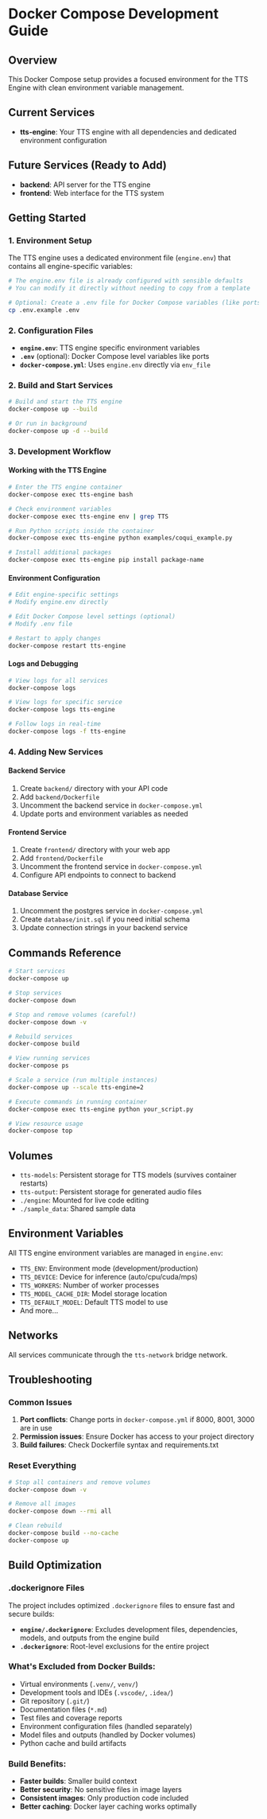 # Docker Compose Development Guide

## Overview
This Docker Compose setup provides a focused environment for the TTS Engine with clean environment variable management.

## Current Services
- **tts-engine**: Your TTS engine with all dependencies and dedicated environment configuration

## Future Services (Ready to Add)
- **backend**: API server for the TTS engine
- **frontend**: Web interface for the TTS system

## Getting Started

### 1. Environment Setup
The TTS engine uses a dedicated environment file (`engine.env`) that contains all engine-specific variables:

```bash
# The engine.env file is already configured with sensible defaults
# You can modify it directly without needing to copy from a template

# Optional: Create a .env file for Docker Compose variables (like ports)
cp .env.example .env
```

### 2. Configuration Files
- **`engine.env`**: TTS engine specific environment variables
- **`.env`** (optional): Docker Compose level variables like ports
- **`docker-compose.yml`**: Uses `engine.env` directly via `env_file`

### 2. Build and Start Services
```bash
# Build and start the TTS engine
docker-compose up --build

# Or run in background
docker-compose up -d --build
```

### 3. Development Workflow

#### Working with the TTS Engine
```bash
# Enter the TTS engine container
docker-compose exec tts-engine bash

# Check environment variables
docker-compose exec tts-engine env | grep TTS

# Run Python scripts inside the container
docker-compose exec tts-engine python examples/coqui_example.py

# Install additional packages
docker-compose exec tts-engine pip install package-name
```

#### Environment Configuration
```bash
# Edit engine-specific settings
# Modify engine.env directly

# Edit Docker Compose level settings (optional)
# Modify .env file

# Restart to apply changes
docker-compose restart tts-engine
```

#### Logs and Debugging
```bash
# View logs for all services
docker-compose logs

# View logs for specific service
docker-compose logs tts-engine

# Follow logs in real-time
docker-compose logs -f tts-engine
```

### 4. Adding New Services

#### Backend Service
1. Create `backend/` directory with your API code
2. Add `backend/Dockerfile`
3. Uncomment the backend service in `docker-compose.yml`
4. Update ports and environment variables as needed

#### Frontend Service
1. Create `frontend/` directory with your web app
2. Add `frontend/Dockerfile`
3. Uncomment the frontend service in `docker-compose.yml`
4. Configure API endpoints to connect to backend

#### Database Service
1. Uncomment the postgres service in `docker-compose.yml`
2. Create `database/init.sql` if you need initial schema
3. Update connection strings in your backend service

## Commands Reference

```bash
# Start services
docker-compose up

# Stop services
docker-compose down

# Stop and remove volumes (careful!)
docker-compose down -v

# Rebuild services
docker-compose build

# View running services
docker-compose ps

# Scale a service (run multiple instances)
docker-compose up --scale tts-engine=2

# Execute commands in running container
docker-compose exec tts-engine python your_script.py

# View resource usage
docker-compose top
```

## Volumes
- `tts-models`: Persistent storage for TTS models (survives container restarts)
- `tts-output`: Persistent storage for generated audio files
- `./engine`: Mounted for live code editing
- `./sample_data`: Shared sample data

## Environment Variables
All TTS engine environment variables are managed in `engine.env`:
- `TTS_ENV`: Environment mode (development/production)
- `TTS_DEVICE`: Device for inference (auto/cpu/cuda/mps)
- `TTS_WORKERS`: Number of worker processes
- `TTS_MODEL_CACHE_DIR`: Model storage location
- `TTS_DEFAULT_MODEL`: Default TTS model to use
- And more...

## Networks
All services communicate through the `tts-network` bridge network.

## Troubleshooting

### Common Issues
1. **Port conflicts**: Change ports in `docker-compose.yml` if 8000, 8001, 3000 are in use
2. **Permission issues**: Ensure Docker has access to your project directory
3. **Build failures**: Check Dockerfile syntax and requirements.txt

### Reset Everything
```bash
# Stop all containers and remove volumes
docker-compose down -v

# Remove all images
docker-compose down --rmi all

# Clean rebuild
docker-compose build --no-cache
docker-compose up
```

## Build Optimization

### .dockerignore Files
The project includes optimized `.dockerignore` files to ensure fast and secure builds:

- **`engine/.dockerignore`**: Excludes development files, dependencies, models, and outputs from the engine build
- **`.dockerignore`**: Root-level exclusions for the entire project

### What's Excluded from Docker Builds:
- Virtual environments (`.venv/`, `venv/`)
- Development tools and IDEs (`.vscode/`, `.idea/`)
- Git repository (`.git/`)
- Documentation files (`*.md`)
- Test files and coverage reports
- Environment configuration files (handled separately)
- Model files and outputs (handled by Docker volumes)
- Python cache and build artifacts

### Build Benefits:
- **Faster builds**: Smaller build context
- **Better security**: No sensitive files in image layers
- **Consistent images**: Only production code included
- **Better caching**: Docker layer caching works optimally
